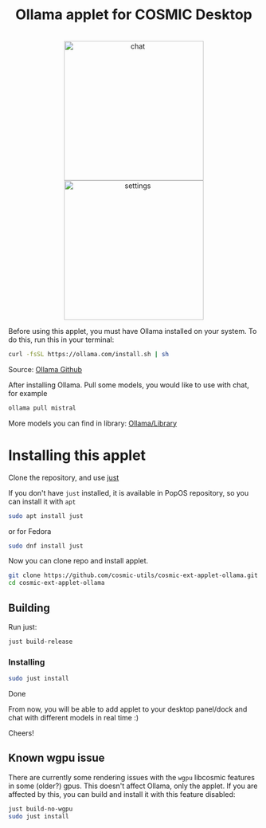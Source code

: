 <div align="center">
  <h1>Ollama applet for COSMIC Desktop</h1>
  <br>
  <div>
    <img alt="chat" src="https://github.com/cosmic-utils/cosmic-ext-applet-ollama/blob/main/screenshots/chat.png" width="280">
    <img alt="settings" src="https://github.com/cosmic-utils/cosmic-ext-applet-ollama/blob/main/screenshots/settings.png" width="280">
  </div>
</div>

Before using this applet, you must have Ollama installed on your system. To do this, run this in your terminal:

```sh
curl -fsSL https://ollama.com/install.sh | sh
```

Source: [Ollama Github](https://github.com/ollama/ollama?tab=readme-ov-file#linux)

After installing Ollama. Pull some models, you would like to use with chat, for example

```sh
ollama pull mistral
```

More models you can find in library: [Ollama/Library](https://ollama.com/library)

# Installing this applet

Clone the repository, and use [just](https://github.com/casey/just)

If you don't have `just` installed, it is available in PopOS repository,
so you can install it with `apt`

```sh
sudo apt install just
```

or for Fedora

```sh
sudo dnf install just
```

Now you can clone repo and install applet.

```sh
git clone https://github.com/cosmic-utils/cosmic-ext-applet-ollama.git
cd cosmic-ext-applet-ollama
```

## Building

Run just:

```sh
just build-release
```

### Installing

```sh
sudo just install
```

Done

From now, you will be able to add applet to your desktop panel/dock
and chat with different models in real time :)

Cheers!  

## Known wgpu issue

There are currently some rendering issues with the `wgpu` libcosmic features
in some (older?) gpus. This doesn't affect Ollama, only the applet.
If you are affected by this, you can build and install it with this feature disabled:

```sh
just build-no-wgpu
sudo just install
```
